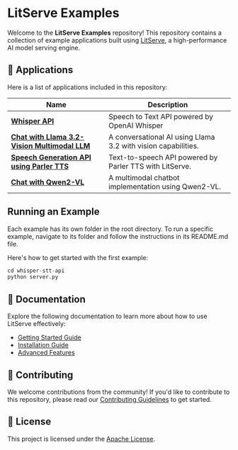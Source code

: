 # LitServe Examples

Welcome to the **LitServe Examples** repository! This repository contains a collection of example applications built using [LitServe](https://github.com/Lightning-AI/litserve), a high-performance AI model serving engine.

## 📂 Applications

Here is a list of applications included in this repository:

| Name                                                        | Description                                                    |
|---------------------------------------------------------------------|----------------------------------------------------------------|
| [**Whisper API**](./whisper-stt-api/) | Speech to Text API powered by OpenAI Whisper |
| [**Chat with Llama 3.2-Vision Multimodal LLM**](https://github.com/bhimrazy/chat-with-llama-3.2-vision)                       | A conversational AI using Llama 3.2 with vision capabilities.   |
| [**Speech Generation API using Parler TTS**](https://lightning.ai/bhimrajyadav/studios/deploy-a-speech-generation-api-using-parler-tts-powered-by-litserve)                          | Text-to-speech API powered by Parler TTS with LitServe.         |
| [**Chat with Qwen2-VL**](https://github.com/bhimrazy/chat-with-qwen2-vl)                                              | A multimodal chatbot implementation using Qwen2-VL.             |

## Running an Example
Each example has its own folder in the root directory. To run a specific example, navigate to its folder and follow the instructions in its README.md file.

Here's how to get started with the first example:
```python 
cd whisper-stt-api
python server.py
```

## 📖 Documentation
Explore the following documentation to learn more about how to use LitServe effectively:

- [Getting Started Guide](https://lightning.ai/docs/litserve/home/get-started)
- [Installation Guide](https://lightning.ai/docs/litserve/home/install)
- [Advanced Features](https://lightning.ai/docs/litserve/features)

## 🤝 Contributing
We welcome contributions from the community! If you'd like to contribute to this repository, please read our [Contributing Guidelines](./CONTRIBUTING.md) to get started.

## 📜 License
This project is licensed under the [Apache License](./LICENSE).
